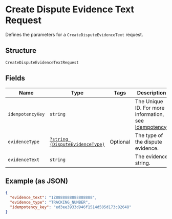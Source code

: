 
# Create Dispute Evidence Text Request

Defines the parameters for a `CreateDisputeEvidenceText` request.

## Structure

`CreateDisputeEvidenceTextRequest`

## Fields

| Name | Type | Tags | Description | Getter | Setter |
|  --- | --- | --- | --- | --- | --- |
| `idempotencyKey` | `string` |  | The Unique ID. For more information, see [Idempotency](https://developer.squareup.com/docs/working-with-apis/idempotency). | getIdempotencyKey(): string | setIdempotencyKey(string idempotencyKey): void |
| `evidenceType` | [`?string (DisputeEvidenceType)`](/doc/models/dispute-evidence-type.md) | Optional | The type of the dispute evidence. | getEvidenceType(): ?string | setEvidenceType(?string evidenceType): void |
| `evidenceText` | `string` |  | The evidence string. | getEvidenceText(): string | setEvidenceText(string evidenceText): void |

## Example (as JSON)

```json
{
  "evidence_text": "1Z8888888888888888",
  "evidence_type": "TRACKING_NUMBER",
  "idempotency_key": "ed3ee3933d946f1514d505d173c82648"
}
```

